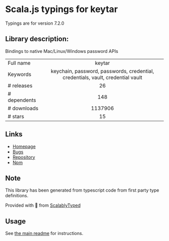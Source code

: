 
# Scala.js typings for keytar

Typings are for version 7.2.0

## Library description:
Bindings to native Mac/Linux/Windows password APIs

|                    |                 |
| ------------------ | :-------------: |
| Full name          | keytar |
| Keywords           | keychain, password, passwords, credential, credentials, vault, credential vault |
| # releases         | 26 |
| # dependents       | 148 |
| # downloads        | 1137906 |
| # stars            | 15 |

## Links
- [Homepage](http://atom.github.io/node-keytar)
- [Bugs](https://github.com/atom/node-keytar/issues)
- [Repository](https://github.com/atom/node-keytar)
- [Npm](https://www.npmjs.com/package/keytar)
    


## Note
This library has been generated from typescript code from first party type definitions.

Provided with :purple_heart: from [ScalablyTyped](https://github.com/oyvindberg/ScalablyTyped)

## Usage
See [the main readme](../../readme.md) for instructions.


